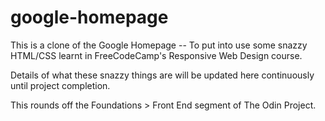 # google-homepage

This is a clone of the Google Homepage -- To put into use some snazzy HTML/CSS learnt in FreeCodeCamp's Responsive Web Design course.

Details of what these snazzy things are will be updated here continuously until project completion.

This rounds off the Foundations > Front End segment of The Odin Project.
